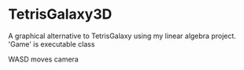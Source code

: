 # TetrisGalaxy3D

A graphical alternative to TetrisGalaxy using my linear algebra project. 'Game' is executable class
  
WASD moves camera  
